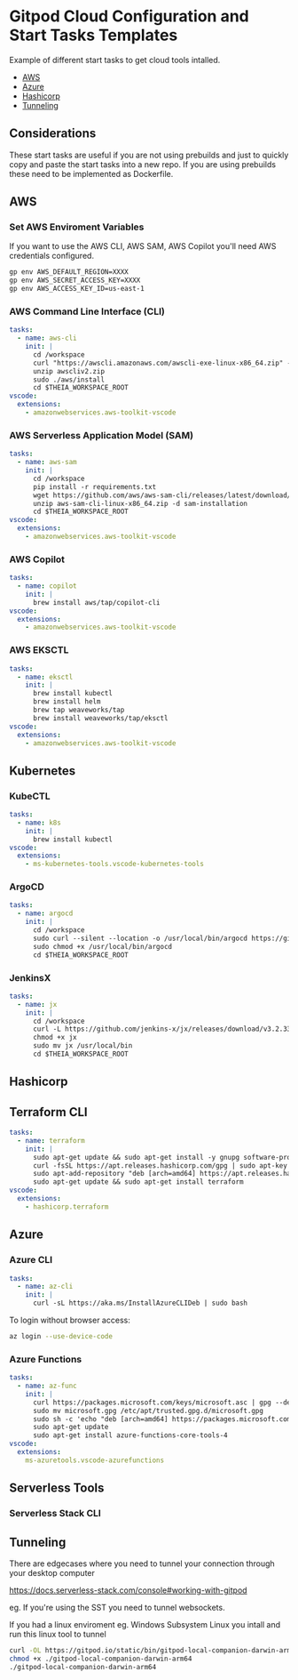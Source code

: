 # Gitpod Cloud Configuration and Start Tasks Templates

Example of different start tasks to get cloud tools intalled.

- [AWS](#aws)
- [Azure](#azure)
- [Hashicorp](#hashicorp)
- [Tunneling](#tunneling)

## Considerations

These start tasks are useful if you are not using prebuilds and just to quickly copy and paste the start tasks into a new repo. If you are using prebuilds these need to be implemented as Dockerfile.

## AWS

### Set AWS Enviroment Variables

If you want to use the AWS CLI, AWS SAM, AWS Copilot you'll need AWS credentials configured.

```sh
gp env AWS_DEFAULT_REGION=XXXX
gp env AWS_SECRET_ACCESS_KEY=XXXX
gp env AWS_ACCESS_KEY_ID=us-east-1
```

### AWS Command Line Interface (CLI)

```yml
tasks:
  - name: aws-cli
    init: |
      cd /workspace
      curl "https://awscli.amazonaws.com/awscli-exe-linux-x86_64.zip" -o "awscliv2.zip"
      unzip awscliv2.zip
      sudo ./aws/install
      cd $THEIA_WORKSPACE_ROOT
vscode:
  extensions:
    - amazonwebservices.aws-toolkit-vscode
```

### AWS Serverless Application Model (SAM)

```yml
tasks:
  - name: aws-sam
    init: |
      cd /workspace
      pip install -r requirements.txt
      wget https://github.com/aws/aws-sam-cli/releases/latest/download/aws-sam-cli-linux-x86_64.zip
      unzip aws-sam-cli-linux-x86_64.zip -d sam-installation
      cd $THEIA_WORKSPACE_ROOT
vscode:
  extensions:
    - amazonwebservices.aws-toolkit-vscode
```

### AWS Copilot

```yml
tasks:
  - name: copilot
    init: |
      brew install aws/tap/copilot-cli
vscode:
  extensions:
    - amazonwebservices.aws-toolkit-vscode
```

### AWS EKSCTL

```yml
tasks:
  - name: eksctl
    init: |
      brew install kubectl
      brew install helm
      brew tap weaveworks/tap
      brew install weaveworks/tap/eksctl
vscode:
  extensions:
    - amazonwebservices.aws-toolkit-vscode
```

## Kubernetes

### KubeCTL

```yml
tasks:
  - name: k8s
    init: |
      brew install kubectl
vscode:
  extensions:
    - ms-kubernetes-tools.vscode-kubernetes-tools
```

### ArgoCD

```yml
tasks:
  - name: argocd
    init: |
      cd /workspace
      sudo curl --silent --location -o /usr/local/bin/argocd https://github.com/argoproj/argo-cd/releases/download/v2.0.4/argocd-linux-amd64
      sudo chmod +x /usr/local/bin/argocd
      cd $THEIA_WORKSPACE_ROOT
```

### JenkinsX
```yml
tasks:
  - name: jx
    init: |
      cd /workspace
      curl -L https://github.com/jenkins-x/jx/releases/download/v3.2.339/jx-linux-amd64.tar.gz | tar xzv
      chmod +x jx 
      sudo mv jx /usr/local/bin
      cd $THEIA_WORKSPACE_ROOT
```

## Hashicorp

## Terraform CLI

```yml
tasks:
  - name: terraform
    init: |
      sudo apt-get update && sudo apt-get install -y gnupg software-properties-common curl
      curl -fsSL https://apt.releases.hashicorp.com/gpg | sudo apt-key add -
      sudo apt-add-repository "deb [arch=amd64] https://apt.releases.hashicorp.com $(lsb_release -cs) main"
      sudo apt-get update && sudo apt-get install terraform
vscode:
  extensions:
    - hashicorp.terraform
```

## Azure

### Azure CLI

```yml
tasks:
  - name: az-cli
    init: |
      curl -sL https://aka.ms/InstallAzureCLIDeb | sudo bash
```

To login without browser access:

```sh
az login --use-device-code
```

### Azure Functions

```yml
tasks:
  - name: az-func
    init: |
      curl https://packages.microsoft.com/keys/microsoft.asc | gpg --dearmor > microsoft.gpg
      sudo mv microsoft.gpg /etc/apt/trusted.gpg.d/microsoft.gpg
      sudo sh -c 'echo "deb [arch=amd64] https://packages.microsoft.com/repos/microsoft-ubuntu-$(lsb_release -cs)-prod $(lsb_release -cs) main" > /etc/apt/sources.list.d/dotnetdev.list'
      sudo apt-get update
      sudo apt-get install azure-functions-core-tools-4
vscode:
  extensions:
    ms-azuretools.vscode-azurefunctions
```

## Serverless Tools

### Serverless Stack CLI

## Tunneling

There are edgecases where you need to tunnel your connection through your desktop computer

https://docs.serverless-stack.com/console#working-with-gitpod

eg. If you're using the SST you need to tunnel websockets.

If you had a linux enviroment eg. Windows Subsystem Linux you intall
and run this linux tool to tunnel

```sh
curl -OL https://gitpod.io/static/bin/gitpod-local-companion-darwin-arm64
chmod +x ./gitpod-local-companion-darwin-arm64
./gitpod-local-companion-darwin-arm64
```